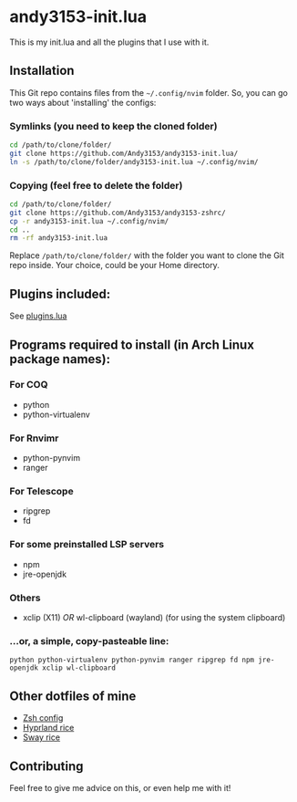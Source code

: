 <!-- vim: set fenc=utf-8 ts=2 sw=0 sts=0 sr et si tw=0 fdm=marker fmr={{{,}}}: -->
# andy3153-init.lua
This is my init.lua and all the plugins that I use with it.

## Installation
This Git repo contains files from the `~/.config/nvim` folder. So, you can go two ways about 'installing' the configs:

### Symlinks (you need to keep the cloned folder)
```bash
cd /path/to/clone/folder/
git clone https://github.com/Andy3153/andy3153-init.lua/
ln -s /path/to/clone/folder/andy3153-init.lua ~/.config/nvim/
```

### Copying (feel free to delete the folder)
```bash
cd /path/to/clone/folder/
git clone https://github.com/Andy3153/andy3153-zshrc/
cp -r andy3153-init.lua ~/.config/nvim/
cd ..
rm -rf andy3153-init.lua
```

Replace `/path/to/clone/folder/` with the folder you want to clone the Git repo inside. Your choice, could be your Home directory.

## Plugins included:
See [plugins.lua](../../blob/master/lua/plugins.lua)

## Programs required to install (in Arch Linux package names):
### For COQ
  - python
  - python-virtualenv

### For Rnvimr
  - python-pynvim
  - ranger

### For Telescope
  - ripgrep
  - fd

### For some preinstalled LSP servers
  - npm
  - jre-openjdk

### Others
  - xclip (X11) _OR_ wl-clipboard (wayland) (for using the system clipboard)

### ...or, a simple, copy-pasteable line:
`python python-virtualenv python-pynvim ranger ripgrep fd npm jre-openjdk xclip wl-clipboard`

## Other dotfiles of mine
- [Zsh config](https://github.com/Andy3153/andy3153-zshrc)
- [Hyprland rice](https://github.com/Andy3153/hyprland-rice)
- [Sway rice](https://github.com/Andy3153/sway-rice)

## Contributing
Feel free to give me advice on this, or even help me with it!
